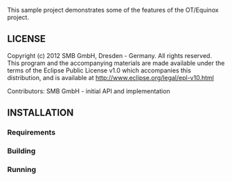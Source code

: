 This sample project demonstrates some of the features of the OT/Equinox project.

## LICENSE

Copyright (c) 2012 SMB GmbH, Dresden - Germany.
All rights reserved. This program and the accompanying materials
are made available under the terms of the Eclipse Public License v1.0
which accompanies this distribution, and is available at
http://www.eclipse.org/legal/epl-v10.html

Contributors:
  SMB GmbH - initial API and implementation

## INSTALLATION

### Requirements

### Building

### Running